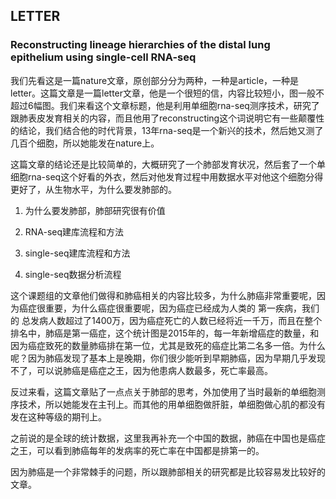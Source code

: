 ## LETTER

### Reconstructing lineage hierarchies of the distal lung epithelium using single-cell RNA-seq

我们先看这是一篇nature文章，原创部分分为两种，一种是article，一种是letter。这篇文章是一篇letter文章，他是一个很短的信，内容比较短小，图一般不超过6幅图。我们来看这个文章标题，他是利用单细胞rna-seq测序技术，研究了跟肺表皮发育相关的内容，而且他用了reconstructing这个词说明它有一些颠覆性的结论，我们结合他的时代背景，13年rna-seq是一个新兴的技术，然后她又测了几百个细胞，所以她能发在nature上。

这篇文章的结论还是比较简单的，大概研究了一个肺部发育状况，然后套了一个单细胞rna-seq这个好看的外衣，然后对他发育过程中用数据水平对他这个细胞分得更好了，从生物水平，为什么要发肺部的。

1. 为什么要发肺部，肺部研究很有价值

2. RNA-seq建库流程和方法
3. single-seq建库流程和方法
4. single-seq数据分析流程

这个课题组的文章他们做得和肺癌相关的内容比较多，为什么肺癌非常重要呢，因为癌症很重要，为什么癌症很重要呢，因为癌症已经成为人类的 第一疾病，我们的 总发病人数超过了1400万，因为癌症死亡的人数已经将近一千万，而且在整个排名中，肺癌是第一癌症，这个统计图是2015年的，每一年新增癌症的数量，和因为癌症致死的数量肺癌排在第一位，尤其是致死的癌症比第二名多一倍。为什么呢？因为肺癌发现了基本上是晚期，你们很少能听到早期肺癌，因为早期几乎发现不了，可以说肺癌是癌症之王，因为他患病人数最多，死亡率最高。

反过来看，这篇文章贴了一点点关于肺部的思考，外加使用了当时最新的单细胞测序技术，所以她能发在主刊上。而其他的用单细胞做肝脏，单细胞做心肌的都没有发在这种等级的期刊上。

之前说的是全球的统计数据，这里我再补充一个中国的数据，肺癌在中国也是癌症之王，可以看到肺癌每年的发病率的死亡率在中国都是排第一的。

因为肺癌是一个非常棘手的问题，所以跟肺部相关的研究都是比较容易发比较好的文章。